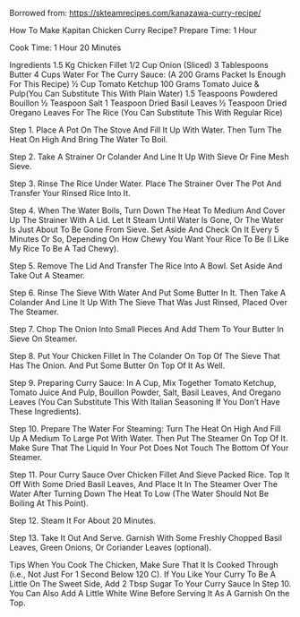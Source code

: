 Borrowed from: https://skteamrecipes.com/kanazawa-curry-recipe/

How To Make Kapitan Chicken Curry Recipe?
Prepare Time: 1 Hour

Cook Time: 1 Hour 20 Minutes

Ingredients
1.5 Kg Chicken Fillet
1/2 Cup Onion (Sliced)
3 Tablespoons Butter
4 Cups Water
For The Curry Sauce: (A 200 Grams Packet Is Enough For This Recipe)
½ Cup Tomato Ketchup
100 Grams Tomato Juice & Pulp(You Can Substitute This With Plain Water)  1.5 Teaspoons Powdered Bouillon
½ Teaspoon Salt
1 Teaspoon Dried Basil Leaves
½ Teaspoon Dried Oregano Leaves
For The Rice
(You Can Substitute This With Regular Rice)

Step 1. Place A Pot On The Stove And Fill It Up With Water. Then Turn The Heat On High And Bring The Water To Boil.

Step 2. Take A Strainer Or Colander And Line It Up With Sieve Or Fine Mesh Sieve.

Step 3. Rinse The Rice Under Water. Place The Strainer Over The Pot And Transfer Your Rinsed Rice Into It.

Step 4. When The Water Boils, Turn Down The Heat To Medium And Cover Up The Strainer With A Lid. Let It Steam Until Water Is Gone, Or The Water Is Just About To Be Gone From Sieve. Set Aside And Check On It Every 5 Minutes Or So, Depending On How Chewy You Want Your Rice To Be (I Like My Rice To Be A Tad Chewy).

Step 5. Remove The Lid And Transfer The Rice Into A Bowl. Set Aside And Take Out A Steamer.

Step 6. Rinse The Sieve With Water And Put Some Butter In It. Then Take A Colander And Line It Up With The Sieve That Was Just Rinsed, Placed Over The Steamer.

Step 7. Chop The Onion Into Small Pieces And Add Them To Your Butter In Sieve On Steamer.

Step 8. Put Your Chicken Fillet In The Colander On Top Of The Sieve That Has The Onion. And Put Some Butter On Top Of It As Well.

Step 9. Preparing Curry Sauce: In A Cup, Mix Together Tomato Ketchup, Tomato Juice And Pulp, Bouillon Powder, Salt, Basil Leaves, And Oregano Leaves (You Can Substitute This With Italian Seasoning If You Don’t Have These Ingredients).

Step 10. Prepare The Water For Steaming: Turn The Heat On High And Fill Up A Medium To Large Pot With Water. Then Put The Steamer On Top Of It. Make Sure That The Liquid In Your Pot Does Not Touch The Bottom Of Your Steamer.

Step 11. Pour Curry Sauce Over Chicken Fillet And Sieve Packed Rice. Top It Off With Some Dried Basil Leaves, And Place It In The Steamer Over The Water After Turning Down The Heat To Low (The Water Should Not Be Boiling At This Point).

Step 12. Steam It For About 20 Minutes.

Step 13. Take It Out And Serve. Garnish With Some Freshly Chopped Basil Leaves, Green Onions, Or Coriander Leaves (optional).

Tips
When You Cook The Chicken, Make Sure That It Is Cooked Through (i.e., Not Just For 1 Second Below 120 C). If You Like Your Curry To Be A Little On The Sweet Side, Add 2 Tbsp Sugar To Your Curry Sauce In Step 10. You Can Also Add A Little White Wine Before Serving It As A Garnish On the Top.
